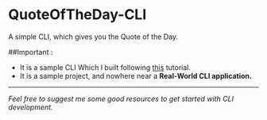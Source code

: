 # QuoteOfTheDay-CLI
A simple CLI, which gives you the Quote of the Day.

##Important :
+ It is a sample CLI Which I built following [this](https://www.digitalocean.com/community/tutorials/how-to-build-command-line-applications-with-node-js) tutorial.
+ It is a sample project, and nowhere near a **Real-World CLI application.**

---

*Feel free to suggest me some good resources to get started with CLI development.*
